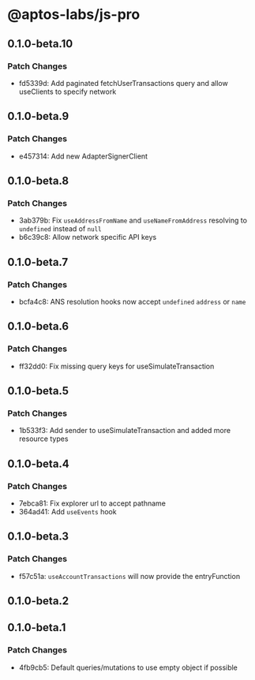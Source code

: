 # @aptos-labs/js-pro

## 0.1.0-beta.10

### Patch Changes

- fd5339d: Add paginated fetchUserTransactions query and allow useClients to specify network

## 0.1.0-beta.9

### Patch Changes

- e457314: Add new AdapterSignerClient

## 0.1.0-beta.8

### Patch Changes

- 3ab379b: Fix `useAddressFromName` and `useNameFromAddress` resolving to `undefined` instead of `null`
- b6c39c8: Allow network specific API keys

## 0.1.0-beta.7

### Patch Changes

- bcfa4c8: ANS resolution hooks now accept `undefined` `address` or `name`

## 0.1.0-beta.6

### Patch Changes

- ff32dd0: Fix missing query keys for useSimulateTransaction

## 0.1.0-beta.5

### Patch Changes

- 1b533f3: Add sender to useSimulateTransaction and added more resource types

## 0.1.0-beta.4

### Patch Changes

- 7ebca81: Fix explorer url to accept pathname
- 364ad41: Add `useEvents` hook

## 0.1.0-beta.3

### Patch Changes

- f57c51a: `useAccountTransactions` will now provide the entryFunction

## 0.1.0-beta.2

## 0.1.0-beta.1

### Patch Changes

- 4fb9cb5: Default queries/mutations to use empty object if possible
